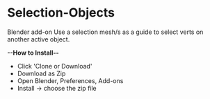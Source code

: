 # Selection-Objects
Blender add-on
Use a selection mesh/s as a guide to select verts on another active object.

**--How to Install--**
* Click 'Clone or Download'
* Download as Zip
* Open Blender, Preferences, Add-ons
* Install -> choose the zip file
